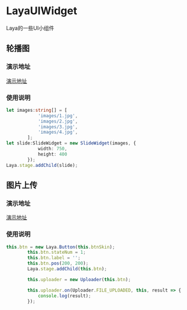 # LayaUIWidget
Laya的一些UI小组件

## 轮播图

### 演示地址

 [演示地址](http://www.noteliu.com/LayaUIWidget/SlideWidget/bin/index.html)

### 使用说明

``` typescript
let images:string[] = [
            'images/1.jpg',
            'images/2.jpg',
            'images/3.jpg',
            'images/4.jpg',
        ];
let slide:SlideWidget = new SlideWidget(images, {
            width: 750,
            height: 400
        });
Laya.stage.addChild(slide);
```

## 图片上传

### 演示地址

 [演示地址](http://www.noteliu.com/LayaUIWidget/Uploader/bin/index.html)

### 使用说明

``` typescript
this.btn = new Laya.Button(this.btnSkin);
        this.btn.stateNum = 1;
        this.btn.label = '';
        this.btn.pos(200, 200);
        Laya.stage.addChild(this.btn);

        this.uploader = new Uploader(this.btn);

        this.uploader.on(Uploader.FILE_UPLOADED, this, result => {
            console.log(result);
        });
```


